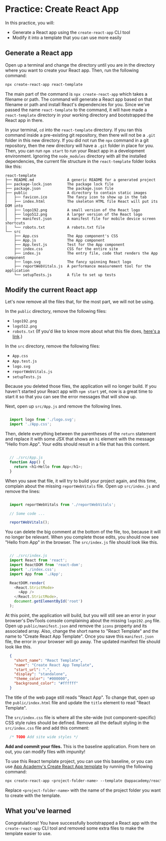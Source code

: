 # Practice: Create React App

In this practice, you will:

- Generate a React app using the `create-react-app` CLI tool
- Modify it into a template that you can use more easily

## Generate a React app

Open up a terminal and change the directory until you are in the directory where
you want to create your React app. Then, run the following command:

```sh
npx create-react-app react-template
```

The main part of the command is `npx create-react-app` which takes a filename or
path. The command will generate a React app based on that filename or path and
install React's dependencies for you. Since we've passed the name
`react-template` to the command, it will have made a `react-template` directory
in your working directory and bootstrapped the React app in there.

In your terminal, `cd` into the `react-template` directory. If you ran this
command inside a pre-existing git repository, then there will not be a `.git`
folder in this new directory. If you did not run the `npx` command in a git
repository, then the new directory will have a `.git` folder in place for you.
Then, you can run `npm start` to run your React app in a development
environment. Ignoring the `node_modules` directory with all the installed
dependencies, the current file structure in the `react-template` folder looks
like this:

```plaintext
react-template
├── README.md               A generic README for a generated project
├── package-lock.json       The package lock file
├── package.json            The package.json file
├── public                  A directory to contain static images
│   ├── favicon.ico         The fancy icon to show up in the tab
│   ├── index.html          The skeleton HTML file React will put its DOM into
│   ├── logo192.png         A small version of the React logo
│   ├── logo512.png         A larger version of the React logo
│   ├── manifest.json       A manifest file for mobile device screen shortcuts
│   └── robots.txt          A robots.txt file
└── src
    ├── App.css             The App component's CSS
    ├── App.js              The App component
    ├── App.test.js         Test for the App component
    ├── index.css           CSS for the entire site
    ├── index.js            The entry file, code that renders the App component
    ├── logo.svg            The fancy spinning React logo
    ├── reportWebVitals.js  A performance measurement tool for the application
    └── setupTests.js       A file to set up tests
```

## Modify the current React app

Let's now remove all the files that, for the most part, we will not be using.

In the `public` directory, remove the following files:

- `logo192.png`
- `logo512.png`
- `robots.txt` (If you'd like to know more about what this file does, [here's a
  link][robots.txt].)

In the `src` directory, remove the following files:

- `App.css`
- `App.test.js`
- `logo.svg`
- `reportWebVitals.js`
- `setupTests.js`

Because you deleted those files, the application will no longer build. If
you haven't started your React app with `npm start` yet, now is a great time to
start it so that you can see the error messages that will show up.

Next, open up `src/App.js` and remove the following lines.

```js

  import logo from './logo.svg';
  import './App.css';

```

Then, delete everything between the parentheses of the `return` statement and
replace it with some JSX that shows an `h1` element with the message "Hello from
App". Your edits should result in a file that has this content.

```js

  // ./src/App.js
  function App() {
    return <h1>Hello from App</h1>;
  }

```

When you save that file, it will try to build your project again, and this time,
complain about the missing `reportWebVitals` file. Open up `src/index.js` and
remove the lines:

```js

  import reportWebVitals from './reportWebVitals';

  // Some code ...

  reportWebVitals();

```

You can delete the big comment at the bottom of the file, too, because it will
no longer be relevant. When you complete those edits, you should now see "Hello
from App" in the browser. The `src/index.js` file should look like this.

```js

  // ./src/index.js
  import React from 'react';
  import ReactDOM from 'react-dom';
  import './index.css';
  import App from './App';

  ReactDOM.render(
    <React.StrictMode>
      <App />
    </React.StrictMode>,
    document.getElementById('root')
  );

```

At this point, the application will build, but you will still see an error in
your browser's DevTools console complaining about the missing `logo192.png`
file. Open up `public/manifest.json` and remove the `icons` property and its
associated array. Also, change the short name to "React Template" and the name
to "Create React App Template". Once you save this `manifest.json` file, the
error in your browser will go away. The updated manifest file should look like
this.

```json
  {
    "short_name": "React Template",
    "name": "Create React App Template",
    "start_url": ".",
    "display": "standalone",
    "theme_color": "#000000",
    "background_color": "#ffffff"
  }
```

The title of the web page still reads "React App". To change that, open up the
`public/index.html` file and update the `title` element to read "React
Template".

The `src/index.css` file is where all the site-wide (not component-specific) CSS
style rules should be defined. Remove all the default styling in the
`src/index.css` file and add this comment:

```css
  /* TODO Add site wide styles */
```

**Add and commit your files.** This is the baseline application. From here on
out, you can modify files with impunity!

To use this React template project, you can use this baseline, or you can use
[App Academy's Create React App template] by running the following command:

```sh
npx create-react-app <project-folder-name> --template @appacademy/react-v17
```

Replace `<project-folder-name>` with the name of the project folder you want to
create with the template.

## What you've learned

Congratulations! You have successfully bootstrapped a React app with the
`create-react-app` CLI tool and removed some extra files to make the template
easier to use.

[robots.txt]: https://en.wikipedia.org/wiki/Robots_exclusion_standard
[app academy's create react app template]: https://www.npmjs.com/package/@appacademy/cra-template-react-v17
